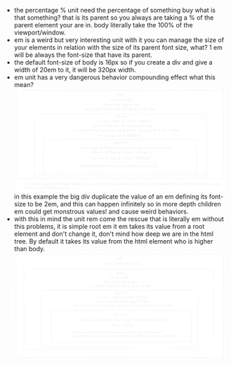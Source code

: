 - the percentage % unit need the percentage of something buy what is that something?
  that is its parent so you always are taking a % of the parent element your are in. body literally take the 100% of the viewport/window.
- em is a weird but very interesting unit with it you can manage the size of your elements in relation with the size of its parent font size, what? 1 em will be always the font-size that have its parent.
- the default font-size of body is 16px so if you create a div and give a width of 20em to it, it will be 320px width.
- em unit has a very dangerous behavior compounding effect what this mean?
  ![image.png](../assets/image_1660099537134_0.png) 
  in this example the big div duplicate the value of an em defining its font-size to be 2em, and this can happen infinitely so in more depth children em could get monstrous values! and cause weird behaviors.
- with this in mind the unit rem come the rescue that is literally em without this problems, it is simple root em it em takes its value from a root element and don't change it, don't mind how deep we are in the html tree. By default it takes its value from the html element who is higher than body.
  ![image.png](../assets/image_1660100295683_0.png)